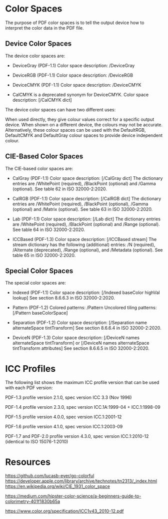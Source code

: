 Color Spaces
============

The purpose of PDF color spaces is to tell the output device how to interpret
the color data in the PDF file.


Device Color Spaces
-------------------

The device color spaces are:

- DeviceGray (PDF-1.1)
  Color space description: /DeviceGray

- DeviceRGB (PDF-1.1)
  Color space description: /DeviceRGB

- DeviceCMYK (PDF-1.1)
  Color space description: /DeviceCMYK

- CalCMYK is a deprecated synonym for DeviceCMYK.
  Color space description: [/CalCMYK dict]

The device color spaces can have two different uses:

When used directly, they give colour values correct for a specific output
device. When shown on a different device, the colours may not be accurate.
Alternatively, these colour spaces can be used with the DefaultRGB, DefaultCMYK
and DefaultGray colour spaces to provide device independent colour.


CIE-Based Color Spaces
----------------------

The CIE-based color spaces are:

- CalGray (PDF-1.1)
  Color space description: [/CalGray dict]
  The dictionary entries are /WhitePoint (required), /BlackPoint (optional)
  and /Gamma (optional).
  See table 62 in ISO 32000-2:2020.

- CalRGB (PDF-1.1)
  Color space description: [/CalRGB dict]
  The dictionary entries are /WhitePoint (required), /BlackPoint (optional),
  /Gamma (optional) and /Matrix (optional).
  See table 63 in ISO 32000-2:2020.

- Lab (PDF-1.1)
  Color space description: [/Lab dict]
  The dictionary entries are /WhitePoint (required), /BlackPoint (optional)
  and /Range (optional).
  See table 64 in ISO 32000-2:2020.

- ICCBased (PDF-1.3)
  Color space description: [/ICCBased stream]
  The stream dictionary has the following (additional) entries: /N (required),
  /Alternate (deprecated), /Range (optional), and /Metadata (optional).
  See table 65 in ISO 32000-2:2020.

Special Color Spaces
--------------------

The special color spaces are:

- Indexed (PDF-1.1)
  Color space description: [/Indexed baseColor highVal lookup]
  See section 8.6.6.3 in ISO 32000-2:2020.

- Pattern (PDF-1.2)
  Colored patterns: /Pattern
  Uncolored tiling patterns: [/Pattern baseColorSpace]

- Separation (PDF-1.2)
  Color space description: [/Separation name alternateSpace tintTransform]
  See section 8.6.6.4 in ISO 32000-2:2020.

- DeviceN (PDF-1.3)
  Color space description: [/DeviceN names alternateSpace tintTransform]
                        or [/DeviceN names alternateSpace tintTransform attributes]
  See section 8.6.6.5 in ISO 32000-2:2020.


ICC Profiles
============

The following list shows the maximum ICC profile version that can be used with
each PDF version:

PDF-1.3
    profile version 2.1.0, spec version ICC 3.3 (Nov 1996)

PDF-1.4
    profile version 2.3.0, spec version ICC.1A:1999-04 + ICC.1:1998-09

PDF-1.5
    profile version 4.0.0, spec version ICC.1:2001-12

PDF-1.6
    profile version 4.1.0, spec version ICC.1:2003-09

PDF-1.7 and PDF-2.0
    profile version 4.3.0, spec version ICC.1:2010-12 (identical to ISO 15076-1:2010)


Resources
=========

https://github.com/lucasb-eyer/go-colorful
https://developer.apple.com/library/archive/technotes/tn2313/_index.html
https://en.wikipedia.org/wiki/CIE_1931_color_space

https://medium.com/hipster-color-science/a-beginners-guide-to-colorimetry-401f1830b65a

https://www.color.org/specification/ICC1v43_2010-12.pdf
